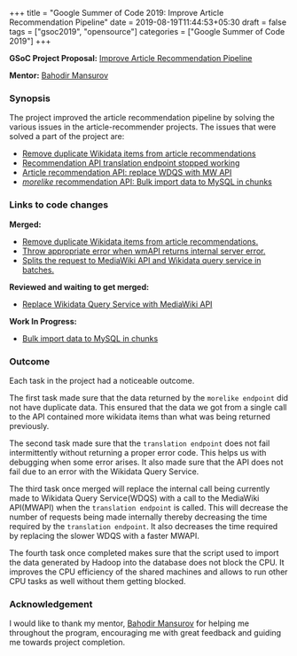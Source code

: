 +++
title = "Google Summer of Code 2019: Improve Article Recommendation Pipeline"
date = 2019-08-19T11:44:53+05:30
draft = false
tags = ["gsoc2019", "opensource"]
categories = ["Google Summer of Code 2019"]
+++

**GSoC Project Proposal:** [Improve Article Recommendation Pipeline](https://phabricator.wikimedia.org/T218971)

**Mentor:** [Bahodir Mansurov](https://phabricator.wikimedia.org/p/bmansurov/)

### Synopsis

The project improved the article recommendation pipeline by solving the various issues in the article-recommender projects.
The issues that were solved a part of the project are:

- [Remove duplicate Wikidata items from article recommendations](https://phabricator.wikimedia.org/T216721)
- [Recommendation API translation endpoint stopped working](https://phabricator.wikimedia.org/T215222)
- [Article recommendation API: replace WDQS with MW API](https://phabricator.wikimedia.org/T216750)
- [*morelike* recommendation API: Bulk import data to MySQL in chunks](https://phabricator.wikimedia.org/T211980)

### Links to code changes

**Merged:**

- [Remove duplicate Wikidata items from article recommendations.](https://gerrit.wikimedia.org/r/#/c/mediawiki/services/recommendation-api/+/512913/)
- [Throw appropriate error when wmAPI returns internal server error.](https://gerrit.wikimedia.org/r/#/c/mediawiki/services/recommendation-api/+/516732/)
- [Splits the request to MediaWiki API and Wikidata query service in batches.](https://gerrit.wikimedia.org/r/#/c/mediawiki/services/recommendation-api/+/517078/)

**Reviewed and waiting to get merged:**

- [Replace Wikidata Query Service with MediaWiki API](https://gerrit.wikimedia.org/r/#/c/mediawiki/services/recommendation-api/+/523779/)

**Work In Progress:**

- [Bulk import data to MySQL in chunks](https://gerrit.wikimedia.org/r/#/c/research/article-recommender/deploy/+/527571/)

### Outcome

Each task in the project had a noticeable outcome.

The first task made sure that the data returned by the `morelike endpoint` did not have duplicate data.
This ensured that the data we got from a single call to the API contained more wikidata items than what was being returned previously.

The second task made sure that the `translation endpoint` does not fail intermittently without returning a proper error code.
This helps us with debugging when some error arises. It also made sure that the API does not fail due to an error with the Wikidata Query Service.

The third task once merged will replace the internal call being currently made to Wikidata Query Service(WDQS) with a call to the MediaWiki API(MWAPI) when
the `translation endpoint` is called. This will decrease the number of requests being made internally thereby decreasing the time required by the
`translation endpoint`. It also decreases the time required by replacing the slower WDQS with a faster MWAPI.

The fourth task once completed makes sure that the script used to import the data generated by Hadoop into the database does not block the CPU.
It improves the CPU efficiency of the shared machines and allows to run other CPU tasks as well without them getting blocked.

### Acknowledgement

I would like to thank my mentor, [Bahodir Mansurov](https://phabricator.wikimedia.org/p/bmansurov/) for helping me throughout the program,
encouraging me with great feedback and guiding me towards project completion.
